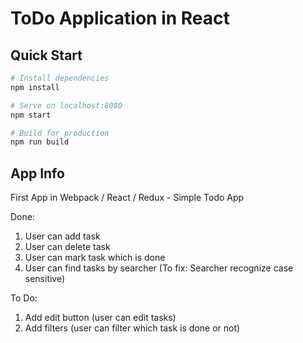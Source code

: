 # ToDo Application in React

## Quick Start

``` bash
# Install dependencies
npm install

# Serve on localhost:8080
npm start

# Build for production
npm run build
```

## App Info

First App in Webpack / React / Redux - Simple Todo App

Done:

1) User can add task
2) User can delete task
3) User can mark task which is done
4) User can find tasks by searcher (To fix: Searcher recognize case sensitive)

To Do:

1) Add edit button (user can edit tasks)
2) Add filters (user can filter which task is done or not)
